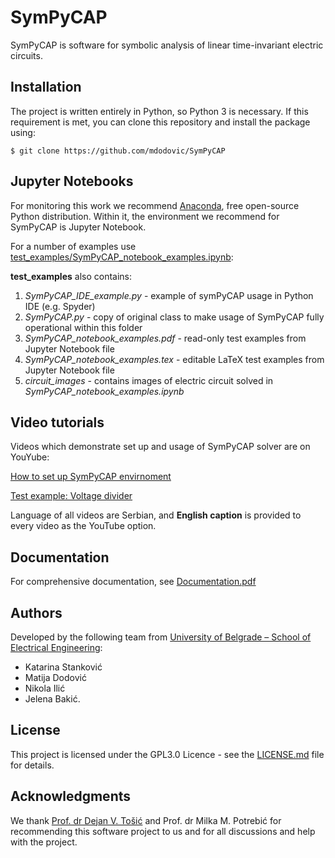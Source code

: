# SymPyCAP

SymPyCAP is software for symbolic analysis of linear time-invariant electric circuits.


## Installation

The project is written entirely in Python, so Python 3 is necessary.
If this requirement is met, you can clone this repository and install the package using:

```
$ git clone https://github.com/mdodovic/SymPyCAP
```

## Jupyter Notebooks

For monitoring this work we recommend [Anaconda](https://www.anaconda.com/products/individual), free open-source Python distribution. Within it, the environment we recommend for SymPyCAP is Jupyter Notebook.

For a number of examples use [test_examples/SymPyCAP_notebook_examples.ipynb](https://github.com/mdodovic/SymPyCAP/blob/main/test_examples/SymPyCAP_notebook_examples.ipynb):


**test_examples** also contains:
1) *SymPyCAP_IDE_example.py* - example of symPyCAP usage in Python IDE (e.g. Spyder)
2) *SymPyCAP.py* - copy of original class to make usage of SymPyCAP fully operational within this folder
3) *SymPyCAP_notebook_examples.pdf* - read-only test examples from Jupyter Notebook file
4) *SymPyCAP_notebook_examples.tex* - editable LaTeX test examples from Jupyter Notebook file
5) *circuit_images* - contains images of electric circuit solved in *SymPyCAP_notebook_examples.ipynb*
	

## Video tutorials

Videos which demonstrate set up and usage of SymPyCAP solver are on YouYube:

[How to set up SymPyCAP envirnoment](https://youtu.be/ZrY9r1QEdkI)

[Test example: Voltage divider](https://youtu.be/zYHFSD3gxIE)

Language of all videos are Serbian, and **English caption** is provided to every video as the YouTube option.

## Documentation

For comprehensive documentation, see [Documentation.pdf](https://github.com/mdodovic/SymPyCAP/blob/main/documentation/Documentation.pdf)

## Authors

Developed by the following team from [University of Belgrade – School of Electrical Engineering](https://www.etf.bg.ac.rs): 

* Katarina Stanković
* Matija Dodović
* Nikola Ilić
* Jelena Bakić.

## License

This project is licensed under the GPL3.0 Licence - see the [LICENSE.md](https://github.com/mdodovic/SymPyCAP/blob/main/LICENSE) file for details.

## Acknowledgments

We thank [Prof. dr Dejan V. Tošić](http://home.etf.rs/~tosic/) and Prof. dr Milka M. Potrebić for recommending this software project to us and for all discussions and help with the project.

